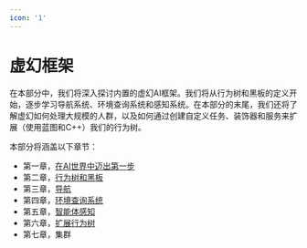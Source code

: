 ```yaml
---
icon: '1'
---
```


# 虚幻框架

在本部分中，我们将深入探讨内置的虚幻AI框架。我们将从行为树和黑板的定义开始，逐步学习导航系统、环境查询系统和感知系统。在本部分的末尾，我们还将了解虚幻如何处理大规模的人群，以及如何通过创建自定义任务、装饰器和服务来扩展（使用蓝图和C++）我们的行为树。

本部分将涵盖以下章节：

* 第一章，[在AI世界中迈出第一步](ta-ru-ren-gong-zhi-neng-shi-jie-de-di-yi-bu/)
* 第二章，[行为树和黑板](xing-wei-shu-he-hei-ban/)
* 第三章，[导航](dao-hang/)
* 第四章，[环境查询系统](huan-jing-cha-xun-xi-tong/)
* 第五章，[智能体感知](dai-li-ren-yi-shi/)
* 第六章，[扩展行为树](kuo-zhan-xing-wei-shu/)
* 第七章，集群
